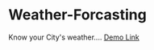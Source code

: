 # Weather-Forcasting
Know your City's weather....
<a href="https://ankit-37.github.io/Weather-Forcasting/">Demo Link</a>
